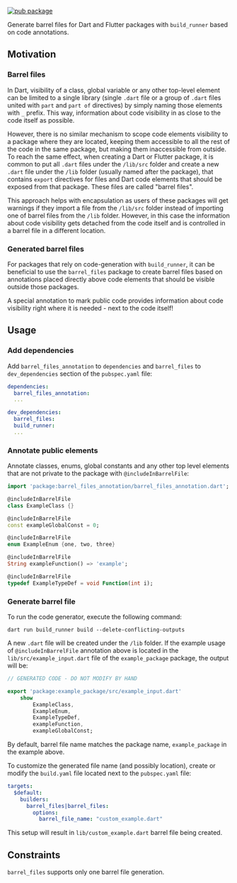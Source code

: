 [![pub package](https://img.shields.io/pub/v/barrel_files.svg)](https://pub.dartlang.org/packages/barrel_files)

Generate barrel files for Dart and Flutter packages with `build_runner` based on code annotations.

## Motivation

### Barrel files

In Dart, visibility of a class, global variable or any other top-level element can be limited to a single library (single `.dart` file or a group of `.dart` files united with `part` and `part of` directives) by simply naming those elements with `_` prefix. This way, information about code visibility in as close to the code itself as possible.

However, there is no similar mechanism to scope code elements visibility to a package where they are located, keeping them accessible to all the rest of the code in the same package, but making them inaccessible from outside. To reach the same effect, when creating a Dart or Flutter package, it is common to put all `.dart` files under the `/lib/src` folder and create a new `.dart` file under the `/lib` folder (usually named after the package), that contains `export` directives for files and Dart code elements that should be exposed from that package. These files are called "barrel files".

This approach helps with encapsulation as users of these packages will get warnings if they import a file from the `/lib/src` folder instead of importing one of barrel files from the `/lib` folder. However, in this case the information about code visibility gets detached from the code itself and is controlled in a barrel file in a different location. 

### Generated barrel files

For packages that rely on code-generation with `build_runner`, it can be beneficial to use the `barrel_files` package to create barrel files based on annotations placed directly above code elements that should be visible outside those packages. 

A special annotation to mark public code provides information about code visibility right where it is needed - next to the code itself!

## Usage

### Add dependencies

Add `barrel_files_annotation` to `dependencies` and `barrel_files` to `dev_dependencies` section of the `pubspec.yaml` file:

```yaml
dependencies:
  barrel_files_annotation:
  ...

dev_dependencies:
  barrel_files: 
  build_runner:
  ...
```

### Annotate public elements

Annotate classes, enums, global constants and any other top level elements that are not private to the package with `@includeInBarrelFile`:

```dart
import 'package:barrel_files_annotation/barrel_files_annotation.dart';

@includeInBarrelFile
class ExampleClass {}

@includeInBarrelFile
const exampleGlobalConst = 0;

@includeInBarrelFile
enum ExampleEnum {one, two, three}

@includeInBarrelFile
String exampleFunction() => 'example';

@includeInBarrelFile
typedef ExampleTypeDef = void Function(int i);
```

### Generate barrel file

To run the code generator, execute the following command:

```
dart run build_runner build --delete-conflicting-outputs
```

A new `.dart` file will be created under the `/lib` folder. If the example usage of `@includeInBarrelFile` annotation above is located in the `lib/src/example_input.dart` file of the `example_package` package, the output will be:

```dart
// GENERATED CODE - DO NOT MODIFY BY HAND

export 'package:example_package/src/example_input.dart'
    show
        ExampleClass,
        ExampleEnum,
        ExampleTypeDef,
        exampleFunction,
        exampleGlobalConst;
```

By default, barrel file name matches the package name, `example_package` in the example above.

To customize the generated file name (and possibly location), create or modify the `build.yaml` file located next to the `pubspec.yaml` file:

```yaml
targets:
  $default:
    builders:
      barrel_files|barrel_files:
        options:
          barrel_file_name: "custom_example.dart"
```

This setup will result in `lib/custom_example.dart` barrel file  being created.

## Constraints

`barrel_files` supports only one barrel file generation.
